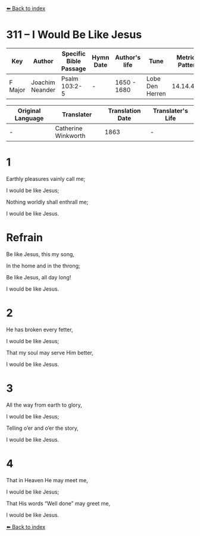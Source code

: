 [⬅️ Back to index](../README.md)

# 311 – I Would Be Like Jesus

Key | Author   | Specific Bible Passage     |Hymn Date |Author's life |Tune |Metrical Pattern   |Composer/Source                                                                                        
-- | --------- | ---------------------------|----------|--------------|-----|-------------------|-------------   
F Major  | Joachim Neander      | Psalm 103:2-5 | -  | 1650 - 1680 | Lobe Den Herren | 14.14.4.7.8 | Chorale Book for England, 1863 

Original Language | Translater | Translation Date   | Translater's Life     
----------------- | --------- | --------------------|-------------   
\-  | Catherine Winkworth      | 1863 | -  | 1827 - 1878 



# 1

Earthly pleasures vainly call me;

I would be like Jesus;

Nothing worldly shall enthrall me;

I would be like Jesus.



# Refrain

Be like Jesus, this my song,

In the home and in the throng;

Be like Jesus, all day long!

I would be like Jesus.



# 2

He has broken every fetter,

I would be like Jesus;

That my soul may serve Him better,

I would be like Jesus.



# 3

All the way from earth to glory,

I would be like Jesus;

Telling o’er and o’er the story,

I would be like Jesus.



# 4

That in Heaven He may meet me,

I would be like Jesus;

That His words “Well done” may greet me,

I would be like Jesus.

[⬅️ Back to index](../README.md)
